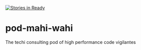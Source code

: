 [![Stories in Ready](https://badge.waffle.io/enspiral-dev-academy/pod-mahi-wahi.svg?label=ready&title=Ready)](http://waffle.io/enspiral-dev-academy/pod-mahi-wahi)

# pod-mahi-wahi
The techi consulting pod of high performance code vigilantes
